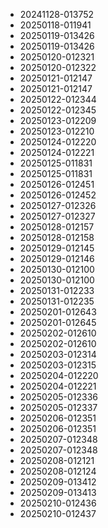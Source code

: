 * 20241128-013752
* 20250118-011941
* 20250119-013426
* 20250119-013426
* 20250120-012321
* 20250120-012322
* 20250121-012147
* 20250121-012147
* 20250122-012344
* 20250122-012345
* 20250123-012209
* 20250123-012210
* 20250124-012220
* 20250124-012221
* 20250125-011831
* 20250125-011831
* 20250126-012451
* 20250126-012452
* 20250127-012326
* 20250127-012327
* 20250128-012157
* 20250128-012158
* 20250129-012145
* 20250129-012146
* 20250130-012100
* 20250130-012100
* 20250131-012233
* 20250131-012235
* 20250201-012643
* 20250201-012645
* 20250202-012610
* 20250202-012610
* 20250203-012314
* 20250203-012315
* 20250204-012220
* 20250204-012221
* 20250205-012336
* 20250205-012337
* 20250206-012351
* 20250206-012351
* 20250207-012348
* 20250207-012348
* 20250208-012121
* 20250208-012124
* 20250209-013412
* 20250209-013413
* 20250210-012436
* 20250210-012437
